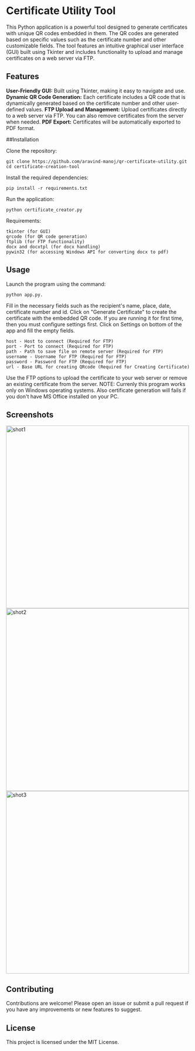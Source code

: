 # Certificate Utility Tool
This Python application is a powerful tool designed to generate certificates with unique QR codes embedded in them. The QR codes are generated based on specific values such as the certificate number and other customizable fields. The tool features an intuitive graphical user interface (GUI) built using Tkinter and includes functionality to upload and manage certificates on a web server via FTP.

## Features
**User-Friendly GUI:** Built using Tkinter, making it easy to navigate and use.
**Dynamic QR Code Generation:** Each certificate includes a QR code that is dynamically generated based on the certificate number and other user-defined values.
**FTP Upload and Management:** Upload certificates directly to a web server via FTP. You can also remove certificates from the server when needed.
**PDF Export:** Certificates will be automatically exported to PDF format.

##Installation

Clone the repository:
```
git clone https://github.com/aravind-manoj/qr-certificate-utility.git
cd certificate-creation-tool
```

Install the required dependencies:
```
pip install -r requirements.txt
```
Run the application:
```
python certificate_creator.py
```
Requirements:
```
tkinter (for GUI)
qrcode (for QR code generation)
ftplib (for FTP functionality)
docx and docxtpl (for docx handling)
pywin32 (for accessing Windows API for converting docx to pdf)
```

## Usage

Launch the program using the command:
```
python app.py.
```
Fill in the necessary fields such as the recipient's name, place, date, certificate number and id.
Click on "Generate Certificate" to create the certificate with the embedded QR code.
If you are running it for first time, then you must configure settings first. Click on Settings on bottom of the app and fill the empty fields.
```
host - Host to connect (Required for FTP)
port - Port to connect (Required for FTP)
path - Path to save file on remote server (Required for FTP)
username - Username for FTP (Required for FTP)
password - Password for FTP (Required for FTP)
url - Base URL for creating QRcode (Required for Creating Certificate)
```
Use the FTP options to upload the certificate to your web server or remove an existing certificate from the server.
NOTE: Currenly this program works only on Windows operating systems. Also certificate generation will fails if you don't have MS Office installed on your PC.

## Screenshots
<img width="499" alt="shot1" src="https://github.com/user-attachments/assets/dcd7d2fe-789d-43a2-8852-3c97bd773931">
<img width="499" alt="shot2" src="https://github.com/user-attachments/assets/6e21e721-1097-48c1-aae1-f05f89c3024e">
<img width="499" alt="shot3" src="https://github.com/user-attachments/assets/446378ed-0297-4d82-9924-9affd3976918">


## Contributing

Contributions are welcome! Please open an issue or submit a pull request if you have any improvements or new features to suggest.

## License

This project is licensed under the MIT License.
